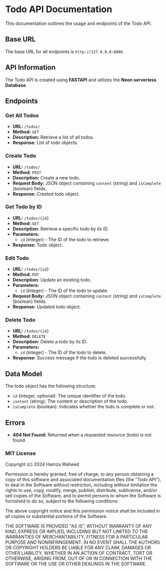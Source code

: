 # Todo API Documentation

This documentation outlines the usage and endpoints of the Todo API.

## Base URL

The base URL for all endpoints is `http://127.0.0.0:8000`.
## API Information

The Todo API is created using **FASTAPI** and utilizes the **Neon serverless Database**.
## Endpoints

### Get All Todos

- **URL:** `/todos/`
- **Method:** `GET`
- **Description:** Retrieve a list of all todos.
- **Response:** List of todo objects.

### Create Todo

- **URL:** `/todos/`
- **Method:** `POST`
- **Description:** Create a new todo.
- **Request Body:** JSON object containing `content` (string) and `isComplete` (boolean) fields.
- **Response:** Created todo object.

### Get Todo by ID

- **URL:** `/todos/{id}`
- **Method:** `GET`
- **Description:** Retrieve a specific todo by its ID.
- **Parameters:** 
  - `id` (integer) - The ID of the todo to retrieve.
- **Response:** Todo object.

### Edit Todo

- **URL:** `/todos/{id}`
- **Method:** `PUT`
- **Description:** Update an existing todo.
- **Parameters:** 
  - `id` (integer) - The ID of the todo to update.
- **Request Body:** JSON object containing `content` (string) and `isComplete` (boolean) fields.
- **Response:** Updated todo object.

### Delete Todo

- **URL:** `/todos/{id}`
- **Method:** `DELETE`
- **Description:** Delete a todo by its ID.
- **Parameters:** 
  - `id` (integer) - The ID of the todo to delete.
- **Response:** Success message if the todo is deleted successfully.

## Data Model

The todo object has the following structure:

- `id` (integer, optional): The unique identifier of the todo.
- `content` (string): The content or description of the todo.
- `isComplete` (boolean): Indicates whether the todo is complete or not.

## Errors

- **404 Not Found:** Returned when a requested resource (todo) is not found.

### MIT License

Copyright (c) 2024 Hamza Waheed

Permission is hereby granted, free of charge, to any person obtaining a copy
of this software and associated documentation files (the "Todo API"), to deal
in the Software without restriction, including without limitation the rights
to use, copy, modify, merge, publish, distribute, sublicense, and/or sell
copies of the Software, and to permit persons to whom the Software is
furnished to do so, subject to the following conditions:

The above copyright notice and this permission notice shall be included in all
copies or substantial portions of the Software.

THE SOFTWARE IS PROVIDED "AS IS", WITHOUT WARRANTY OF ANY KIND, EXPRESS OR
IMPLIED, INCLUDING BUT NOT LIMITED TO THE WARRANTIES OF MERCHANTABILITY,
FITNESS FOR A PARTICULAR PURPOSE AND NONINFRINGEMENT. IN NO EVENT SHALL THE
AUTHORS OR COPYRIGHT HOLDERS BE LIABLE FOR ANY CLAIM, DAMAGES OR OTHER
LIABILITY, WHETHER IN AN ACTION OF CONTRACT, TORT OR OTHERWISE, ARISING FROM,
OUT OF OR IN CONNECTION WITH THE SOFTWARE OR THE USE OR OTHER DEALINGS IN THE
SOFTWARE.
